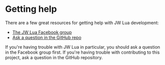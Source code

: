 # Getting help

There are a few great resources for getting help with JW Lua development:

- [The JW Lua Facebook group](https://www.facebook.com/groups/742277119576336/)
- [Ask a question in the GitHub repo](https://github.com/Nick-Mazuk/jw-lua-scripts/issues/new?assignees=&labels=help&template=help.md&title=)

If you're having trouble with JW Lua in particular, you should ask a question in the Facebook group first. If you're having trouble with contributing to this project, ask a question in the GitHub repository.